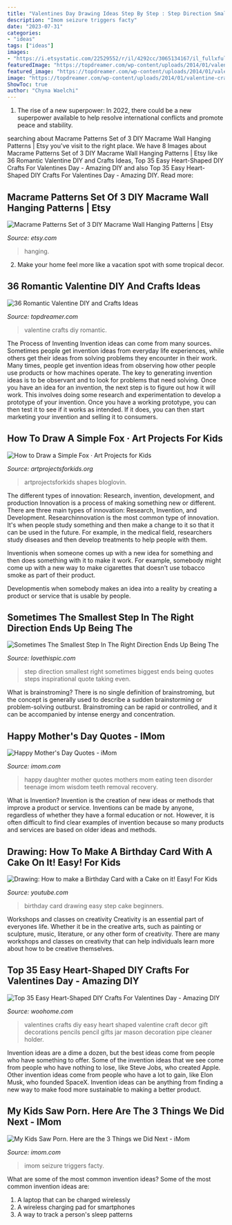 ```yaml
---
title: "Valentines Day Drawing Ideas Step By Step : Step Direction Smallest Right Sometimes Biggest Ends Being Quotes Steps Inspirational Quote Taking Even"
description: "Imom seizure triggers facty"
date: "2023-07-31"
categories:
- "ideas"
tags: ["ideas"]
images:
- "https://i.etsystatic.com/22529552/r/il/4292cc/3065134167/il_fullxfull.3065134167_o7d9.jpg"
featuredImage: "https://topdreamer.com/wp-content/uploads/2014/01/valentine-crafts-9.jpg"
featured_image: "https://topdreamer.com/wp-content/uploads/2014/01/valentine-crafts-9.jpg"
image: "https://topdreamer.com/wp-content/uploads/2014/01/valentine-crafts-9.jpg"
ShowToc: true
author: "Chyna Waelchi"
---
```



1. The rise of a new superpower: In 2022, there could be a new superpower available to help resolve international conflicts and promote peace and stability.

	

		
searching about Macrame Patterns Set of 3 DIY Macrame Wall Hanging Patterns | Etsy you've visit to the right place. We have 8 Images about Macrame Patterns Set of 3 DIY Macrame Wall Hanging Patterns | Etsy like 36 Romantic Valentine DIY and Crafts Ideas, Top 35 Easy Heart-Shaped DIY Crafts For Valentines Day - Amazing DIY and also Top 35 Easy Heart-Shaped DIY Crafts For Valentines Day - Amazing DIY. Read more:
		
    
## Macrame Patterns Set Of 3 DIY Macrame Wall Hanging Patterns | Etsy

<img loading=lazy src="https://i.etsystatic.com/22529552/r/il/4292cc/3065134167/il_fullxfull.3065134167_o7d9.jpg" onerror="this.onerror=null;this.src='https://tse3.mm.bing.net/th?id=OIP.sdh9KQJRishlAca9eO_nugHaLD&amp;pid=15.1';" alt="Macrame Patterns Set of 3 DIY Macrame Wall Hanging Patterns | Etsy">

_Source: etsy.com_

>hanging. 

	

2. Make your home feel more like a vacation spot with some tropical decor.

    
## 36 Romantic Valentine DIY And Crafts Ideas

<img loading=lazy src="https://topdreamer.com/wp-content/uploads/2014/01/valentine-crafts-9.jpg" onerror="this.onerror=null;this.src='https://tse2.mm.bing.net/th?id=OIP.mrAerMmcgVxxw-tio8sJIwHaNK&amp;pid=15.1';" alt="36 Romantic Valentine DIY and Crafts Ideas">

_Source: topdreamer.com_

>valentine crafts diy romantic. 

	

The Process of Inventing
Invention ideas can come from many sources. Sometimes people get invention ideas from everyday life experiences, while others get their ideas from solving problems they encounter in their work. Many times, people get invention ideas from observing how other people use products or how machines operate. The key to generating invention ideas is to be observant and to look for problems that need solving.
Once you have an idea for an invention, the next step is to figure out how it will work. This involves doing some research and experimentation to develop a prototype of your invention. Once you have a working prototype, you can then test it to see if it works as intended. If it does, you can then start marketing your invention and selling it to consumers.

    
## How To Draw A Simple Fox · Art Projects For Kids

<img loading=lazy src="https://artprojectsforkids.org/wp-content/uploads/2020/09/Fox-Simple-791x1024.jpg" onerror="this.onerror=null;this.src='https://tse1.mm.bing.net/th?id=OIP.JEhvPhVax2qyzHD9f7uviQHaJl&amp;pid=15.1';" alt="How to Draw a Simple Fox · Art Projects for Kids">

_Source: artprojectsforkids.org_

>artprojectsforkids shapes bloglovin. 

	

The different types of innovation: Research, invention, development, and production
Innovation is a process of making something new or different. There are three main types of innovation: Research, Invention, and Development.
Researchinnovation is the most common type of innovation. It's when people study something and then make a change to it so that it can be used in the future. For example, in the medical field, researchers study diseases and then develop treatments to help people with them.

Inventionis when someone comes up with a new idea for something and then does something with it to make it work. For example, somebody might come up with a new way to make cigarettes that doesn't use tobacco smoke as part of their product. 

Developmentis when somebody makes an idea into a reality by creating a product or service that is usable by people.

    
## Sometimes The Smallest Step In The Right Direction Ends Up Being The

<img loading=lazy src="http://www.lovethispic.com/uploaded_images/243454-Sometimes-The-Smallest-Step-In-The-Right-Direction-Ends-Up-Being-The-Biggest-Step-Of-Your-Life..jpg" onerror="this.onerror=null;this.src='https://tse4.mm.bing.net/th?id=OIP.GPgR3AIFCpp9RJCyaE_hSQHaHa&amp;pid=15.1';" alt="Sometimes The Smallest Step In The Right Direction Ends Up Being The">

_Source: lovethispic.com_

>step direction smallest right sometimes biggest ends being quotes steps inspirational quote taking even. 

	

What is brainstroming?
There is no single definition of brainstroming, but the concept is generally used to describe a sudden brainstorming or problem-solving outburst. Brainstroming can be rapid or controlled, and it can be accompanied by intense energy and concentration.

    
## Happy Mother&#039;s Day Quotes - IMom

<img loading=lazy src="https://www.imom.com/wp-content/uploads/2016/05/05-02-16-happy-mothers-day-quotes.jpg" onerror="this.onerror=null;this.src='https://tse4.mm.bing.net/th?id=OIP._mpew2Wtsp0nC5P1G9-z2wEsCW&amp;pid=15.1';" alt="Happy Mother&#039;s Day Quotes - iMom">

_Source: imom.com_

>happy daughter mother quotes mothers mom eating teen disorder teenage imom wisdom teeth removal recovery. 

	

What is Invention?
Invention is the creation of new ideas or methods that improve a product or service. Inventions can be made by anyone, regardless of whether they have a formal education or not. However, it is often difficult to find clear examples of invention because so many products and services are based on older ideas and methods.

    
## Drawing: How To Make A Birthday Card With A Cake On It! Easy! For Kids

<img loading=lazy src="http://i.ytimg.com/vi/ZB354RyjrLE/hqdefault.jpg" onerror="this.onerror=null;this.src='https://tse2.mm.bing.net/th?id=OIP.jbOmoUPIVFmp_gIq1MzMOQHaFj&amp;pid=15.1';" alt="Drawing: How to make a Birthday Card with a Cake on it! Easy! For Kids">

_Source: youtube.com_

>birthday card drawing easy step cake beginners. 

	

Workshops and classes on creativity
Creativity is an essential part of everyones life. Whether it be in the creative arts, such as painting or sculpture, music, literature, or any other form of creativity. There are many workshops and classes on creativity that can help individuals learn more about how to be creative themselves.

    
## Top 35 Easy Heart-Shaped DIY Crafts For Valentines Day - Amazing DIY

<img loading=lazy src="http://www.woohome.com/wp-content/uploads/2014/01/valentines-day-crafts-16.jpg" onerror="this.onerror=null;this.src='https://tse2.mm.bing.net/th?id=OIP.9WADWUSGYm2KP80bPlhEBAHaKh&amp;pid=15.1';" alt="Top 35 Easy Heart-Shaped DIY Crafts For Valentines Day - Amazing DIY">

_Source: woohome.com_

>valentines crafts diy easy heart shaped valentine craft decor gift decorations pencils pencil gifts jar mason decoration pipe cleaner holder. 

	

Invention ideas are a dime a dozen, but the best ideas come from people who have something to offer. Some of the invention ideas that we see come from people who have nothing to lose, like Steve Jobs, who created Apple. Other invention ideas come from people who have a lot to gain, like Elon Musk, who founded SpaceX. Invention ideas can be anything from finding a new way to make food more sustainable to making a better product.

    
## My Kids Saw Porn. Here Are The 3 Things We Did Next - IMom

<img loading=lazy src="https://www.imom.com/wp-content/uploads/2020/04/04-24-20-how-to-talk-to-your-child-about-porn.jpg" onerror="this.onerror=null;this.src='https://tse4.mm.bing.net/th?id=OIP.o3ys0eYbjVGiVn5eEB04uQHaEk&amp;pid=15.1';" alt="My Kids Saw Porn. Here are the 3 Things we Did Next - iMom">

_Source: imom.com_

>imom seizure triggers facty. 

	

What are some of the most common invention ideas?
Some of the most common invention ideas are: 
1. A laptop that can be charged wirelessly
2. A wireless charging pad for smartphones
3. A way to track a person's sleep patterns

